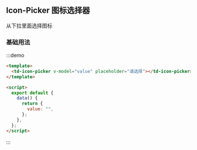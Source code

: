 ## Icon-Picker 图标选择器

从下拉里面选择图标

### 基础用法

:::demo

```html
<template>
  <td-icon-picker v-model="value" placeholder="请选择"></td-icon-picker>
</template>

<script>
  export default {
    data() {
      return {
        value: "",
      };
    },
  };
</script>
```

:::
